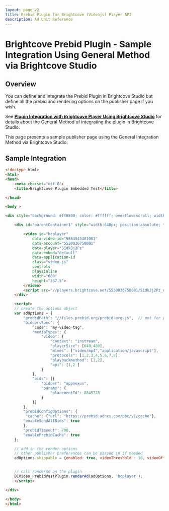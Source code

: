 ```yaml
---
layout: page_v2
title: Prebid Plugin for Brightcove (Videojs) Player API
description: Ad Unit Reference
---
```




# Brightcove Prebid Plugin - Sample Integration Using General Method via Brightcove Studio

## Overview

You can define and integrate the Prebid Plugin in Brightcove Studio but define all the prebid and rendering options on the publisher page if you wish.  

See **[Plugin Integration with Brightcove Player Using Brightcove Studio]({{site.baseurl}}/dev-docs/plugins/bc/bc-prebid-plugin-integration-studio.html)** for details about the General Method of integrating the plugin in Brightcove Studio.

This page presents a sample publisher page using the General Integration Method via Brightcove Studio.

## Sample Integration

```html
<!doctype html>
<html>
<head>
    <meta charset="utf-8">
    <title>Brightcove Plugin Embedded Test</title>

</head>

<body >

<div style="background: #ff8800; color: #ffffff; overflow:scroll; width:750px; height:560px;">

    <div id="parentContainer1" style="width:640px; position:absolute; top:100px; left:70px; z-index:1000;">

        <video id="bcplayer"
            data-video-id="5664543481001"
            data-account="5530036758001"
            data-player="S1dkJj2Pz"
            data-embed="default"
            data-application-id
            class="video-js"
            controls
            playsinline
            width="600"
            height="337.5">
        </video>
        <script src="//players.brightcove.net/5530036758001/S1dkJj2Pz_default/index.min.js"></script>  
    </div>

    <script>
    // create the options object
    var adOptions = {
        "prebidPath": "//files.prebid.org/prebid-org.js",  // not for production use
        "biddersSpec": {
            ”code": "my-video-tag",
            "mediaTypes": {
                "video": {
                    "context": "instream",
                    "playerSize": [640,480],
                    "mimes": ["video/mp4","application/javascript"],
                    "protocols": [1,2,3,4,5,6,7,8],
                    "playbackmethod": [1,2],
                    "api": [1,2 ]
                }
            },
            "bids": [{
                "bidder": "appnexus",
                "params": {
                    "placementId": 8845778
                }
            }]
        },
        "prebidConfigOptions": {
         "cache": {"url": "https://prebid.adnxs.com/pbc/v1/cache"},
        "enableSendAllBids": true
        },
        "prebidTimeout": 700,
        "enablePrebidCache": true
    };

    // add in the render options
    // other publisher preferences can be passed in if needed
    adOptions.skippable = {enabled: true, videoThreshold : 16, videoOffset : 5};


    // call renderAd on the plugin
    BCVideo_PrebidVastPlugin.renderAd(adOptions, 'bcplayer');     
    </script>

</div>

</body>
</html>
```
